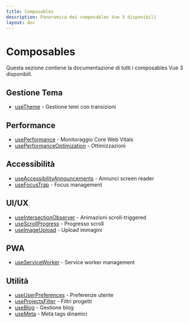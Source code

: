 ```yaml
---
title: Composables
description: Panoramica dei composables Vue 3 disponibili
layout: doc
---
```


# Composables

Questa sezione contiene la documentazione di tutti i composables Vue 3 disponibili.

## Gestione Tema
- [useTheme](/composables/useTheme) - Gestione temi con transizioni

## Performance
- [usePerformance](/composables/usePerformance) - Monitoraggio Core Web Vitals
- [usePerformanceOptimization](/composables/usePerformanceOptimization) - Ottimizzazioni

## Accessibilità
- [useAccessibilityAnnouncements](/composables/useAccessibilityAnnouncements) - Annunci screen reader
- [useFocusTrap](/composables/useFocusTrap) - Focus management

## UI/UX
- [useIntersectionObserver](/composables/useIntersectionObserver) - Animazioni scroll-triggered
- [useScrollProgress](/composables/useScrollProgress) - Progresso scroll
- [useImageUpload](/composables/useImageUpload) - Upload immagini

## PWA
- [useServiceWorker](/composables/useServiceWorker) - Service worker management

## Utilità
- [useUserPreferences](/composables/useUserPreferences) - Preferenze utente
- [useProjectsFilter](/composables/useProjectsFilter) - Filtri progetti
- [useBlog](/composables/useBlog) - Gestione blog
- [useMeta](/composables/useMeta) - Meta tags dinamici

